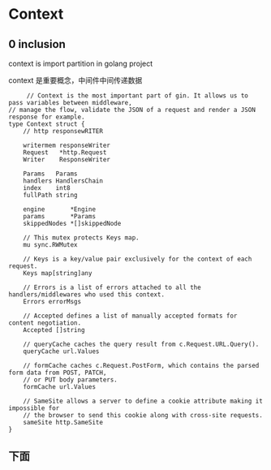 # Context

## 0 inclusion

context is import partition in golang project

context 是重要概念，中间件中间传递数据

         // Context is the most important part of gin. It allows us to pass variables between middleware,
    // manage the flow, validate the JSON of a request and render a JSON response for example.
    type Context struct {
        // http responsewRITER
    
        writermem responseWriter
        Request   *http.Request
        Writer    ResponseWriter
    
        Params   Params
        handlers HandlersChain
        index    int8
        fullPath string
    
        engine       *Engine
        params       *Params
        skippedNodes *[]skippedNode
    
        // This mutex protects Keys map.
        mu sync.RWMutex
    
        // Keys is a key/value pair exclusively for the context of each request.
        Keys map[string]any
    
        // Errors is a list of errors attached to all the handlers/middlewares who used this context.
        Errors errorMsgs
    
        // Accepted defines a list of manually accepted formats for content negotiation.
        Accepted []string
    
        // queryCache caches the query result from c.Request.URL.Query().
        queryCache url.Values
    
        // formCache caches c.Request.PostForm, which contains the parsed form data from POST, PATCH,
        // or PUT body parameters.
        formCache url.Values
    
        // SameSite allows a server to define a cookie attribute making it impossible for
        // the browser to send this cookie along with cross-site requests.
        sameSite http.SameSite
    }                                                                                                                        

## 下面

